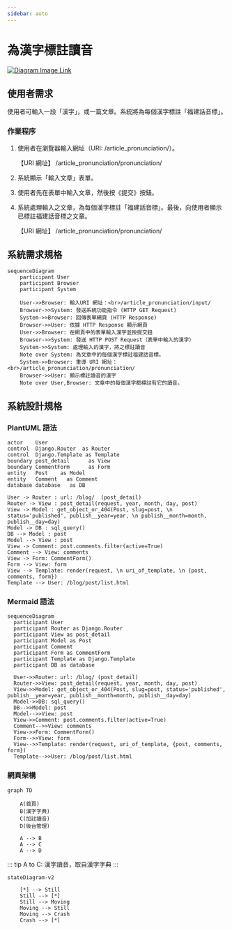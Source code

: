 ```yaml
---
sidebar: auto
---
```


<!-- markdownlint-disable MD024 MD033 MD043 -->

# 為漢字標註讀音

[![Diagram Image Link](https://tinyurl.com/2dh5afr7)](https://tinyurl.com/2dh5afr7)<!--![Diagram Image Link](./puml/level_1_system_view.puml)-->

## 使用者需求

使用者可輸入一段「漢字」，或一篇文章。系統將為每個漢字標註「福建話音標」。

### 作業程序

1. 使用者在瀏覽器輸入網址（URI: /article_pronunciation/）。

   【URI 網址】 /article_pronunciation/pronunciation/

2. 系統顯示「輸入文章」表單。

3. 使用者先在表單中輸入文章，然後按《提交》按鈕。

4. 系統處理輸入之文章，為每個漢字標註「福建話音標」。最後，向使用者顯示已標註福建話音標之文章。

   【URI 網址】 /article_pronunciation/pronunciation/

## 系統需求規格

```mermaid
sequenceDiagram
    participant User
    participant Browser
    participant System

    User->>Browser: 輸入URI 網址：<br>/article_pronunciation/input/
    Browser->>System: 發送系統功能指令 (HTTP GET Request)
    System->>Browser: 回傳表單網頁 (HTTP Response)
    Browser->>User: 依據 HTTP Response 顯示網頁
    User->>Browser: 在網頁中的表單輸入漢字並按提交鈕
    Browser->>System: 發送 HTTP POST Request（表單中輸入的漢字）
    System->>System: 處理輸入的漢字，將之標註讀音
    Note over System: 為文章中的每個漢字標註福建話音標。
    System->>Browser: 重導 URI 網址：<br>/article_pronunciation/pronunciation/
    Browser->>User: 顯示標註讀音的漢字
    Note over User,Browser: 文章中的每個漢字都標註有它的讀音。
```

## 系統設計規格

<!-- ![Entity-Control-Boundary Sequence Diagram](/d100_URS/imgs/d100_fn001.png) -->

<!-- <center> -->
<!--   <img src="/d100_URS/imgs/d100_fn001.png" alt="Hero image" width="600" height="400"> -->
<!-- </center> -->

### PlantUML 語法

```plantuml
actor    User
control  Django.Router  as Router
control  Django.Template as Template
boundary post_detail      as View
boundary CommentForm      as Form
entity   Post    as Model
entity   Comment   as Comment
database database   as DB

User -> Router : url: /blog/  (post_detail)
Router -> View : post_detail(request, year, month, day, post)
View -> Model : get_object_or_404(Post, slug=post, \n status='published', publish__year=year, \n publish__month=month, publish__day=day)
Model -> DB : sql_query()
DB --> Model : post
Model --> View : post
View -> Comment: post.comments.filter(active=True)
Comment --> View: comments
View -> Form: CommentForm()
Form --> View: form
View --> Template: render(request, \n uri_of_template, \n {post, comments, form})
Template --> User: /blog/post/list.html
```

### Mermaid 語法

<mermaid />

```mermaid
sequenceDiagram
  participant User
  participant Router as Django.Router
  participant View as post_detail
  participant Model as Post
  participant Comment
  participant Form as CommentForm
  participant Template as Django.Template
  participant DB as database

  User->>Router: url: /blog/ (post_detail)
  Router->>View: post_detail(request, year, month, day, post)
  View->>Model: get_object_or_404(Post, slug=post, status='published', publish__year=year, publish__month=month, publish__day=day)
  Model->>DB: sql_query()
  DB-->>Model: post
  Model-->>View: post
  View->>Comment: post.comments.filter(active=True)
  Comment-->>View: comments
  View->>Form: CommentForm()
  Form-->>View: form
  View-->>Template: render(request, uri_of_template, {post, comments, form})
  Template-->>User: /blog/post/list.html
```

### 網頁架構

<mermaid />

```mermaid
graph TD

    A(首頁)
    B(漢字字典)
    C(加註讀音)
    D(後台管理)

    A --> B
    A --> C
    A --> D

```

::: tip
A to C: 漢字讀音，取自漢字字典
:::

<mermaid />

```mermaid
stateDiagram-v2

    [*] --> Still
    Still --> [*]
    Still --> Moving
    Moving --> Still
    Moving --> Crash
    Crash --> [*]
```

